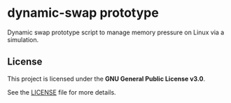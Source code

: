 # dynamic-swap prototype
Dynamic swap prototype script to manage memory pressure on Linux via a simulation.
## License

This project is licensed under the **GNU General Public License v3.0**.

See the [LICENSE](LICENSE) file for more details.


